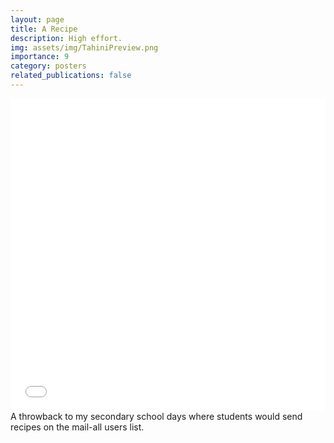 ```yaml
---
layout: page
title: A Recipe
description: High effort.
img: assets/img/TahiniPreview.png
importance: 9
category: posters
related_publications: false
---
```




<div class="row">
    <div class="col-sm mt-3 mt-md-0">
            <embed src="/assets/pdf/posters/Recipe.pdf" type="application/pdf" width="100%" height="500px" />
    </div>
</div>
<div class="caption">
    A throwback to my secondary school days where students would send recipes on the mail-all users list.
</div>

